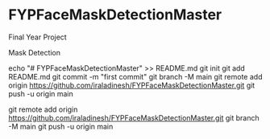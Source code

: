# FYPFaceMaskDetectionMaster

Final Year Project 

Mask Detection 


echo "# FYPFaceMaskDetectionMaster" >> README.md
git init
git add README.md
git commit -m "first commit"
git branch -M main
git remote add origin https://github.com/iraladinesh/FYPFaceMaskDetectionMaster.git
git push -u origin main




git remote add origin https://github.com/iraladinesh/FYPFaceMaskDetectionMaster.git
git branch -M main
git push -u origin main
